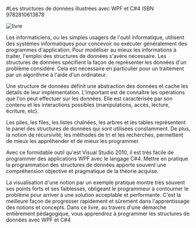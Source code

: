 #Les structures de données illustrées avec WPF et C#4
ISBN 9782810613878

![livre](http://www.reypatrice.fr/livres/fiche_bod_02_structure_donnees_cpf_csharp4/bod_02_200x264.png)

Les informaticiens, ou les simples usagers de l'outil informatique, utilisent des systèmes informatiques pour concevoir ou exécuter généralement des programmes d'application. Pour modéliser au mieux les informations à traiter, l'emploi des structures de données s'avère nécessaire. Les structures de données spécifient la façon de représenter les données d'un problème considéré. Cela est nécessaire en particulier pour un traitement par un algorithme à l'aide d'un ordinateur.

Une structure de données définit une abstraction des données et cache les détails de leur implémentation. L'important est de connaître les opérations que l'on peut effectuer sur les données. Elle est caractérisée par son contenu et les interactions possibles (manipulations, accès, lecture, écriture, etc).

Les piles, les files, les listes chaînées, les arbres et les tables représentent le panel des structures de données qui sont utilisées constamment. De plus, la notion de récursivité, les méthodes de tri et les recherches, permettent de mieux les appréhender et de mieux les programmer.

Avec ce formidable outil qu'est Visual Studio 2010, il est très facile de programmer des applications WPF avec le langage C#4. Mettre en pratique la programmation des structures de données apporte souvent une compréhension objective et pragmatique de la théorie acquise.

La visualisation d'une notion par un exemple pratique montre très souvent ses points forts et ses faiblesses, obligeant le programmeur à contourner le problème pour arriver à une solution acceptable et performante. C'est la meilleure façon de progresser rapidement et sûrement dans l'apprentissage des notions et concepts. Dans ce livre, au travers d'une démarche entièrement pédagogique, vous apprendrez à programmer les structures de données avec WPF et C#4
